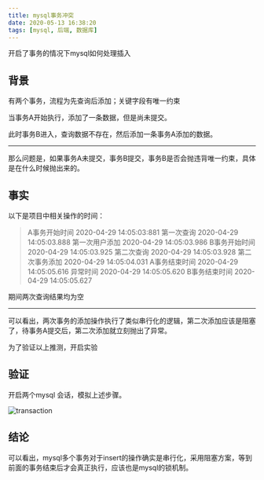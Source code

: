 ```yaml
---
title: mysql事务冲突
date: 2020-05-13 16:38:20
tags: [mysql, 后端, 数据库]
---
```


开启了事务的情况下mysql如何处理插入

<!-- more -->


## 背景

有两个事务，流程为先查询后添加；关键字段有唯一约束


当事务A开始执行，添加了一条数据，但是尚未提交。

此时事务B进入，查询数据不存在，然后添加一条事务A添加的数据。

---

那么问题是，如果事务A未提交，事务B提交，事务B是否会抛违背唯一约束，具体是在什么时候抛出来的。

## 事实

以下是项目中相关操作的时间：

> A事务开始时间  2020-04-29 14:05:03:881 
> 第一次查询     2020-04-29 14:05:03.888
> 第一次用户添加 2020-04-29 14:05:03.986
> B事务开始时间  2020-04-29 14:05:03.925 
> 第二次查询     2020-04-29 14:05:03.928
> 第二次事务添加 2020-04-29 14:05:04.031
> A事务结束时间  2020-04-29 14:05:05.616
> 异常时间       2020-04-29 14:05:05.620
> B事务结束时间  2020-04-29 14:05:05.627


期间两次查询结果均为空

---

可以看出，两次事务的添加操作执行了类似串行化的逻辑，第二次添加应该是阻塞了，待事务A提交后，第二次添加就立刻抛出了异常。


为了验证以上推测，开启实验

## 验证

开启两个mysql 会话，模拟上述步骤。

![transaction](https://user-images.githubusercontent.com/27911304/80572909-a5ec9f80-8a31-11ea-9904-2cd2b2219e4b.gif)

## 结论

可以看出，mysql多个事务对于insert的操作确实是串行化，采用阻塞方案，等到前面的事务结束后才会真正执行，应该也是mysql的锁机制。